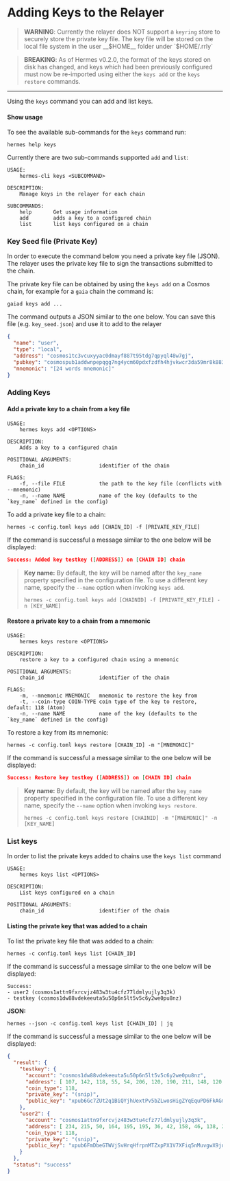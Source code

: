 # Adding Keys to the Relayer

> __WARNING__: Currently the relayer does NOT support a `keyring` store to securely
> store the private key file. The key file will be stored on the local file system
> in the user __$HOME__ folder under `$HOME/.rrly`

> __BREAKING__: As of Hermes v0.2.0, the format of the keys stored on disk has changed, and
> keys which had been previously configured must now be re-imported using either the `keys add`
> or the `keys restore` commands.

---

Using the `keys` command you can add and list keys. 

#### Show usage

To see the available sub-commands for the `keys` command run:

```shell
hermes help keys
```

Currently there are two sub-commands supported `add` and `list`:

```shell
USAGE:
    hermes-cli keys <SUBCOMMAND>

DESCRIPTION:
    Manage keys in the relayer for each chain

SUBCOMMANDS:
    help       Get usage information
    add        adds a key to a configured chain
    list       list keys configured on a chain
```

### Key Seed file (Private Key)

In order to execute the command below you need a private key file (JSON). The relayer uses the private key file to sign the transactions submitted to the chain.

The private key file can be obtained by using the `keys add` on a Cosmos chain, for example for a `gaia` chain the command is:

```shell
gaiad keys add ...
```

The command outputs a JSON similar to the one below. You can save this file (e.g. `key_seed.json`) and use it to add to the relayer

```json
{
  "name": "user",
  "type": "local",
  "address": "cosmos1tc3vcuxyyac0dmayf887t95tdg7qpyql48w7gj",
  "pubkey": "cosmospub1addwnpepqgg7ng4ycm60pdxfzdfh4hjvkwcr3da59mr8k883vsstx60ruv7kur4525u",
  "mnemonic": "[24 words mnemonic]"
}
```

### Adding Keys

#### Add a private key to a chain from a key file

```shell
USAGE:
    hermes keys add <OPTIONS>

DESCRIPTION:
    Adds a key to a configured chain

POSITIONAL ARGUMENTS:
    chain_id                  identifier of the chain

FLAGS:
    -f, --file FILE           the path to the key file (conflicts with --mnemonic)
    -n, --name NAME           name of the key (defaults to the `key_name` defined in the config)
```

To add a private key file to a chain:

```shell
hermes -c config.toml keys add [CHAIN_ID] -f [PRIVATE_KEY_FILE]
```

If the command is successful a message similar to the one below will be displayed:

```json
Success: Added key testkey ([ADDRESS]) on [CHAIN ID] chain
```

> **Key name:**
> By default, the key will be named after the `key_name` property specified in the configuration file.
> To use a different key name, specify the `--name` option when invoking `keys add`.
>
> ```
> hermes -c config.toml keys add [CHAINID] -f [PRIVATE_KEY_FILE] -n [KEY_NAME]
> ```

#### Restore a private key to a chain from a mnemonic

```shell
USAGE:
    hermes keys restore <OPTIONS>

DESCRIPTION:
    restore a key to a configured chain using a mnemonic

POSITIONAL ARGUMENTS:
    chain_id                  identifier of the chain

FLAGS:
    -m, --mnemonic MNEMONIC   mnemonic to restore the key from
    -t, --coin-type COIN-TYPE coin type of the key to restore, default: 118 (Atom)
    -n, --name NAME           name of the key (defaults to the `key_name` defined in the config)
```

To restore a key from its mnemonic:

```shell
hermes -c config.toml keys restore [CHAIN_ID] -m "[MNEMONIC]"
```

If the command is successful a message similar to the one below will be displayed:

```json
Success: Restore key testkey ([ADDRESS]) on [CHAIN ID] chain
```

> **Key name:**
> By default, the key will be named after the `key_name` property specified in the configuration file.
> To use a different key name, specify the `--name` option when invoking `keys restore`.
>
> ```
> hermes -c config.toml keys restore [CHAINID] -m "[MNEMONIC]" -n [KEY_NAME]
> ```

### List keys

In order to list the private keys added to chains use the `keys list` command

```shell
USAGE:
    hermes keys list <OPTIONS>

DESCRIPTION:
    List keys configured on a chain

POSITIONAL ARGUMENTS:
    chain_id                  identifier of the chain
```

#### Listing the private key that was added to a chain

To list the private key file that was added to a chain:

```shell
hermes -c config.toml keys list [CHAIN_ID]
```

If the command is successful a message similar to the one below will be displayed:

```
Success:
- user2 (cosmos1attn9fxrcvjz483w3tu4cfz77ldmlyujly3q3k)
- testkey (cosmos1dw88vdekeeuta5u50p6n5lt5v5c6y2we0pu8nz)
```

**JSON:**

```shell
hermes --json -c config.toml keys list [CHAIN_ID] | jq
```

If the command is successful a message similar to the one below will be displayed:

```json
{
  "result": {
    "testkey": {
      "account": "cosmos1dw88vdekeeuta5u50p6n5lt5v5c6y2we0pu8nz",
      "address": [ 107, 142, 118, 55, 54, 206, 120, 190, 211, 148, 120, 117, 58, 125, 116, 101, 49, 162, 41, 217 ],
      "coin_type": 118,
      "private_key": "(snip)",
      "public_key": "xpub6Gc7ZUt2q1BiQYjhUextPv5bZLwosHigZYqEquPD6FkAGmHDrLiBgE5Xnh8XGZp79rAXtZn1Dt3DNQHxxgCgVQqfRMfVsRiXn6mwULBnYq7"
    },
    "user2": {
      "account": "cosmos1attn9fxrcvjz483w3tu4cfz77ldmlyujly3q3k",
      "address": [ 234, 215, 50, 164, 195, 195, 36, 42, 158, 46, 138, 249, 92, 36, 94, 247, 219, 191, 147, 146 ],
      "coin_type": 118,
      "private_key": "(snip)",
      "public_key": "xpub6FmDbeGTWVjSvHrqHfrpnMTZxpPX1V7XFiq5nMuvgwX9jumt1yUuwNAUQo8Nn36unbFShg6iSjkfMBgeY49wik7rF91N2SHvarpX62ByWMf"
    }
  },
  "status": "success"
}
```
